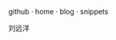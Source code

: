 

<style>
.sidebar,
.sidebar-toggle {
    display: none;
}

.content {
    left: 0;
    font-size: 20px;
    text-align: center;
}

a {
    text-decoration: none;
}
</style>


[github](https://github.com/hoperyy) · [home](docs/) · [blog](docs/blog/) · [snippets](docs/snippets/)

刘远洋
